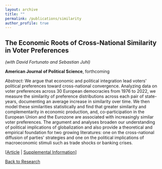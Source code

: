 ```yaml
---
layout: archive
title: ""
permalink: /publications/similarity
author_profile: true
---
```


## The Economic Roots of Cross-National Similarity in Voter Preferences  

*(with David Fortunato and Sebastian Juhl)*

**American Journal of Political Science**, forthcoming

*Abstract:* We argue that economic and political integration lead voters' political preferences toward cross-national convergence. Analyzing data on voter preferences across 30 European democracies from 1976 to 2022, we measure the similarity of preference distributions across each pair of state-years, documenting an average increase in similarity over time. We then model these similarities statistically and find that greater similarity and complementarity in economic production, and, co-participation in the European Union and the Eurozone are associated with increasingly similar voter preferences. The argument and analyses broaden our understanding of political implications of globalization and also provide a theoretical and empirical foundation for two growing literatures: one on the cross-national diffusion of parties' strategies and one on the political implications of macroeconomic stimuli such as trade shocks or banking crises.   



[[Article](../files/FJW.pdf) | [Supplemental Information](../files/FJW_SI.pdf)]


[Back to Research](https://williamslaro.github.io/publications)
